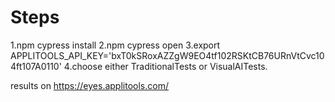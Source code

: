 # Steps
1.npm cypress install
2.npm cypress open
3.export APPLITOOLS_API_KEY='bxT0kSRoxAZZgW9EO4tf102RSKtCB76URnVtCvc104ft107A0110'
4.choose either TraditionalTests or VisualAITests.

results on https://eyes.applitools.com/


